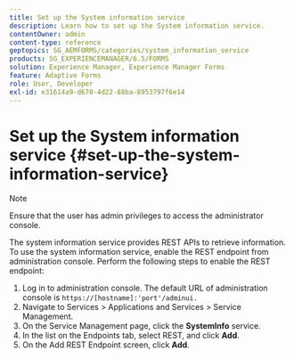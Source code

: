 ```yaml
---
title: Set up the System information service
description: Learn how to set up the System information service.
contentOwner: admin
content-type: reference
geptopics: SG_AEMFORMS/categories/system_information_service
products: SG_EXPERIENCEMANAGER/6.5/FORMS
solution: Experience Manager, Experience Manager Forms
feature: Adaptive Forms
role: User, Developer
exl-id: e31614a9-d670-4d22-88ba-8953797f6e14
---
```

# Set up the System information service {#set-up-the-system-information-service}

>[!NOTE]
> 
> Ensure that the user has admin privileges to access the administrator console.

The system information service provides REST APIs to retrieve information. To use the system information service, enable the REST endpoint from administration console. Perform the following steps to enable the REST endpoint:

1. Log in to administration console. The default URL of administration console is `https://[hostname]:'port'/adminui.`
1. Navigate to Services &gt; Applications and Services &gt; Service Management.
1. On the Service Management page, click the **SystemInfo** service.
1. In the list on the Endpoints tab, select REST, and click **Add**.
1. On the Add REST Endpoint screen, click **Add**.
